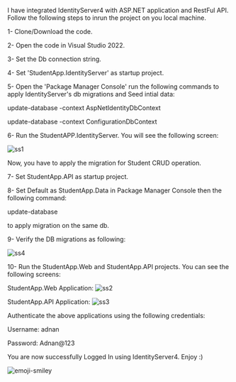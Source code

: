 I have integrated IdentityServer4 with ASP.NET application and RestFul API. Follow the following steps to inrun the project on you local machine.

1- Clone/Download the code.

2- Open the code in Visual Studio 2022.

3- Set the Db connection string.

4- Set 'StudentApp.IdentityServer' as startup project.

5- Open the 'Package Manager Console' run the following commands to apply IdentityServer's db migrations and Seed intial data:

 update-database -context AspNetIdentityDbContext

 update-database -context ConfigurationDbContext

6- Run the StudentAPP.IdentityServer. You will see the following screen:

![ss1](https://github.com/adnanaldaim/identityserver4/assets/78682361/b9332d94-81ac-4fa9-b785-e7de392ee27e)

Now, you have to apply the migration for Student CRUD operation.

7- Set StudentApp.API as startup project.

8- Set Default as StudentApp.Data in Package Manager Console then the following command:
 
 update-database
 
 to apply migration on the same db.

9- Verify the DB migrations as following:

![ss4](https://github.com/adnanaldaim/identityserver4/assets/78682361/c324e6d0-efbf-400e-afc5-c06a0106dccb)

10- Run the StudentApp.Web and StudentApp.API projects. You can see the following screens:

StudentApp.Web Application:
![ss2](https://github.com/adnanaldaim/identityserver4/assets/78682361/1e912b0c-ec9b-4903-9b03-704cb942ae4f)

StudentApp.API Application:
![ss3](https://github.com/adnanaldaim/identityserver4/assets/78682361/4dc7d6e0-14a5-46c2-960a-5b43f4d99bf7)

Authenticate the above applications using the following credentials:

Username: adnan

Password: Adnan@123

You are now successfully Logged In using IdentityServer4. Enjoy :)

![emoji-smiley](https://github.com/adnanaldaim/identityserver4/assets/78682361/88e888bf-d5e0-4310-a660-885bf92ca3f9)
